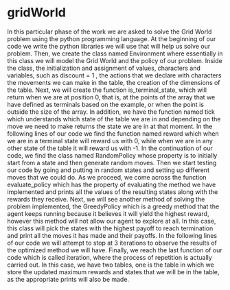 # gridWorld

In this particular phase of the work we are asked to solve the Grid World problem using the python programming language. At the beginning of our code we write the python libraries we will use that will help us solve our problem. Then, we create the class named Environment where essentially in this class we will model the Grid World and the policy of our problem. Inside the class, the initialization and assignment of values, characters and variables, such as discount = 1 , the actions that we declare with characters the movements we can make in the table, the creation of the dimensions of the table. Next, we will create the function is_terminal_state, which will return when we are at position 0, that is, at the points of the array that we have defined as terminals based on the example, or when the point is outside the size of the array. In addition, we have the function named tick which understands which state of the table we are in and depending on the move we need to make returns the state we are in at that moment. In the following lines of our code we find the function named reward which when we are in a terminal state will reward us with 0, while when we are in any other state of the table it will reward us with -1. In the continuation of our code, we find the class named RandomPolicy whose property is to initially start from a state and then generate random moves. Then we start testing our code by going and putting in random states and setting up different moves that we could do. As we proceed, we come across the function evaluate_policy which has the property of evaluating the method we have implemented and prints all the values of the resulting states along with the rewards they receive. Next, we will see another method of solving the problem implemented, the GreedyPolicy which is a greedy method that the agent keeps running because it believes it will yield the highest reward, however this method will not allow our agent to explore at all. In this case, this class will pick the states with the highest payoff to reach termination and print all the moves it has made and their payoffs. In the following lines of our code we will attempt to stop at 3 iterations to observe the results of the optimized method we will have. Finally, we reach the last function of our code which is called iteration, where the process of repetition is actually carried out. In this case, we have two tables, one is the table in which we store the updated maximum rewards and states that we will be in the table, as the appropriate prints will also be made.
